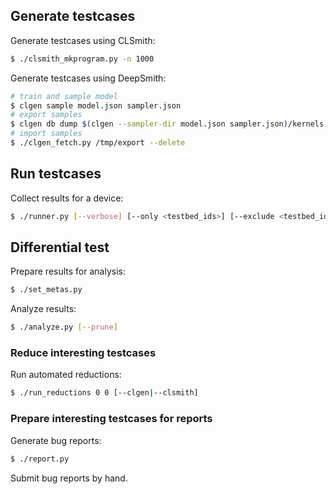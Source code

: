 ## Generate testcases

Generate testcases using CLSmith:

```sh
$ ./clsmith_mkprogram.py -n 1000
```

Generate testcases using DeepSmith:

```sh
# train and sample model
$ clgen sample model.json sampler.json
# export samples
$ clgen db dump $(clgen --sampler-dir model.json sampler.json)/kernels.json -d /tmp/export
# import samples
$ ./clgen_fetch.py /tmp/export --delete
```

## Run testcases

Collect results for a device:

```sh
$ ./runner.py [--verbose] [--only <testbed_ids>] [--exclude <testbed_ids>] [--batch-size <int>] [--host <hostname>]
```

## Differential test

Prepare results for analysis:

```sh
$ ./set_metas.py
```

Analyze results:

```sh
$ ./analyze.py [--prune]
```

### Reduce interesting testcases

Run automated reductions:

```sh
$ ./run_reductions 0 0 [--clgen|--clsmith]
```

### Prepare interesting testcases for reports

Generate bug reports:

```sh
$ ./report.py
```

Submit bug reports by hand.
